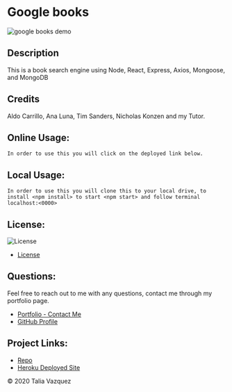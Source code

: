 # Google books

![google books demo](./assets/googlebooks.png)
## Description

This is a book search engine using Node, React, Express, Axios, Mongoose, and MongoDB 

## Credits

Aldo Carrillo, Ana Luna, Tim Sanders, Nicholas Konzen and my Tutor.

## Online Usage:
    In order to use this you will click on the deployed link below.
    
## Local Usage:
    In order to use this you will clone this to your local drive, to install <npm install> to start <npm start> and follow terminal localhost:<0000>
   
## License:
![License](https://img.shields.io/badge/License-MIT-yellow.svg)
- [License](https://opensource.org/licenses/MIT)

## Questions:
Feel free to reach out to me with any questions, contact me through my portfolio page.
- [Portfolio - Contact Me](https://taliavazquez.github.io/portfolio/contact.html)
- [GitHub Profile](https://github.com/taliavazquez)

## Project Links:
- [Repo](https://github.com/taliavazquez/google-books)
- [Heroku Deployed Site](https://git.heroku.com/tv-google-books.git
)

© 2020 Talia Vazquez


